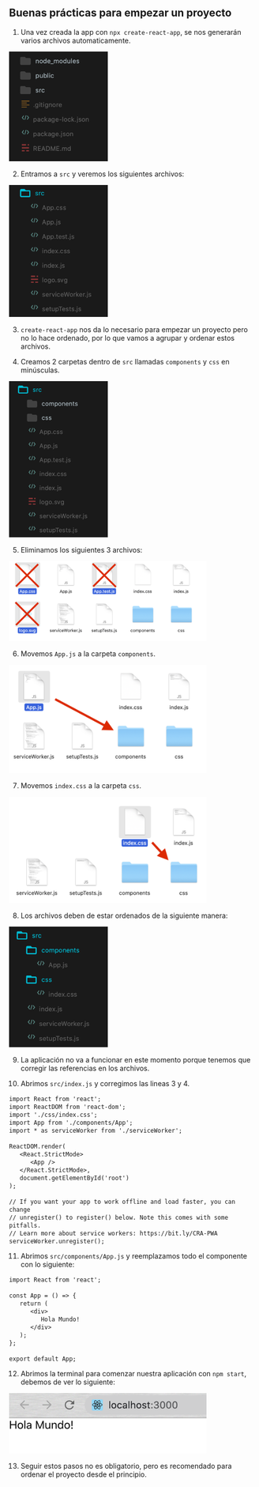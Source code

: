 ## Buenas prácticas para empezar un proyecto

1. Una vez creada la app con `npx create-react-app`, se nos generarán varios archivos automaticamente.
<img src="./1.png" width="200">

2. Entramos a `src` y veremos los siguientes archivos:
<img src="./2.png" width="200">

3. `create-react-app` nos da lo necesario para empezar un proyecto pero no lo hace ordenado, por lo que vamos a agrupar y ordenar estos archivos.

4. Creamos 2 carpetas dentro de `src` llamadas `components` y `css` en minúsculas.
<img src="./3.png" width="200">

5. Eliminamos los siguientes 3 archivos:
<img src="./4.png" width="400">

6. Movemos `App.js` a la carpeta `components`.
<img src="./5.png" width="400">

7. Movemos `index.css` a la carpeta `css`.
<img src="./6.png" width="400">

8. Los archivos deben de estar ordenados de la siguiente manera:
<img src="./7.png" width="200">

9. La aplicación no va a funcionar en este momento porque tenemos que corregir las referencias en los archivos.

10. Abrimos `src/index.js` y corregimos las lineas 3 y 4.
```
import React from 'react';
import ReactDOM from 'react-dom';
import './css/index.css';
import App from './components/App';
import * as serviceWorker from './serviceWorker';

ReactDOM.render(
   <React.StrictMode>
      <App />
   </React.StrictMode>,
   document.getElementById('root')
);

// If you want your app to work offline and load faster, you can change
// unregister() to register() below. Note this comes with some pitfalls.
// Learn more about service workers: https://bit.ly/CRA-PWA
serviceWorker.unregister();
```

11. Abrimos `src/components/App.js` y reemplazamos todo el componente con lo siguiente:
```
import React from 'react';

const App = () => {
   return (
      <div>
         Hola Mundo!
      </div>
   );
};

export default App;
```

12. Abrimos la terminal para comenzar nuestra aplicación con `npm start`, debemos de ver lo siguiente:
<img src="./8.png" width="400">

13. Seguir estos pasos no es obligatorio, pero es recomendado para ordenar el proyecto desde el principio.
